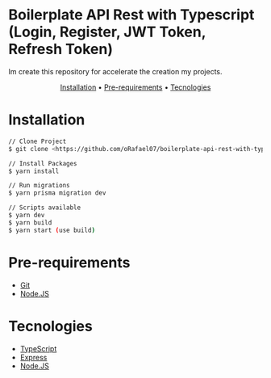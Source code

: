 # Boilerplate API Rest with Typescript (Login, Register, JWT Token, Refresh Token)

Im create this repository for accelerate the creation my projects.

<p align="center">
  <a href="#installation">Installation</a> • 
  <a href="#pre-requirements">Pre-requirements</a> • 
  <a href="#tecnologies">Tecnologies</a>
</p>

# Installation

```bash
// Clone Project
$ git clone <https://github.com/oRafael07/boilerplate-api-rest-with-typescript>
```

```bash
// Install Packages
$ yarn install
```
```bash
// Run migrations
$ yarn prisma migration dev
```
```bash
// Scripts available
$ yarn dev
$ yarn build
$ yarn start (use build)
```

# Pre-requirements

- [Git](https://git-scm.com/)
- [Node.JS](https://nodejs.org/en/)

# Tecnologies

- [TypeScript](https://www.typescriptlang.org/)
- [Express](https://expressjs.com/pt-br/)
- [Node.JS](https://nodejs.org/en/)
